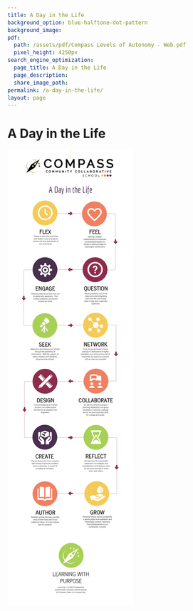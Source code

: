 ```yaml
---
title: A Day in the Life
background_option: blue-halftone-dot-pattern
background_image:
pdf:
  path: /assets/pdf/Compass Levels of Autonomy - Web.pdf
  pixel_height: 4250px
search_engine_optimization:
  page_title: A Day in the Life
  page_description:
  share_image_path:
permalink: /a-day-in-the-life/
layout: page
---
```


# A Day in the Life

![](/assets/images/day-in-the-life.png)

&nbsp;